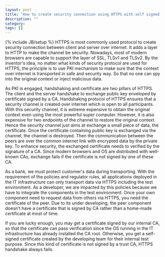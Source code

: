 ```yaml
---
layout: post
title: "How to create security connection using HTTPS with self signed certificate?"
description: ""
category: 
tags: []
---
```

{% include JB/setup %}
HTTPS is most commonly used protocol to create security connection between client and server over internet. It adds a layer to HTTP to make the channel be security. Nowadays, most of modern browsers are capable to support the layer of SSL, TLSv1 and TLSv2. By the inventor's idea, no matter what kinds of security protocol are used for HTTPS, the principle is to use PKI mechanism to make sure that the context over internet is transported in safe and security way. So that no one can spy into the original context or inject malicious data. 

As PKI is engaged, handshaking and certificate are two pillars of HTTPS. The client and the server handshake to exchange public key enveloped by certificate signed by a CA. Handshaking protocol of HTTPS ensures that a security channel is created over internet which is open to all participants. With this security channel, it is extreme expensive to obtain the original context even using the most powerful super computer. However, it is also expensive for two endpoints of the channel to restore the original context. Hence the security channel just aims at exchange a small piece of data, the certificate. Once the certificate containing public key is exchanged via the channel, the channel is destroyed. Then the communication between the peers are over the common internet link with encrypted data by the private key. To enhance security, the exchanged certificate needs to verified by the signature of a CA. Since modern browsers and OS are distributed with well-known CAs, exchange fails if the certificate is not signed by one of these CA.

As a bank, we must protect customer's data during transporting. With the requirement of the policies and regulator rules, all applications deployed in the IT infrastructure can only transport data via HTTPS including the test environment. As a developer, we are impacted by this policies because we have to integrate the components in the test environment. Once your own component need to request data from others via HTTPS, you need the certificate of the peer. Due to its under developing, the peer component doesn't have a certificate that is signed by CA rather than a home-made certificate at most of time.

If you are lucky enough, you may get a certificate signed by our internal CA, so that the certificate can pass verification since the OS running in the IT infrastructure has already installed the CA root. Otherwise, you get a self-signed certificate created by the developing team for their internal test purpose. Since this kind of certificate is not signed by a trust CA, HTTPS handshake always fails.
